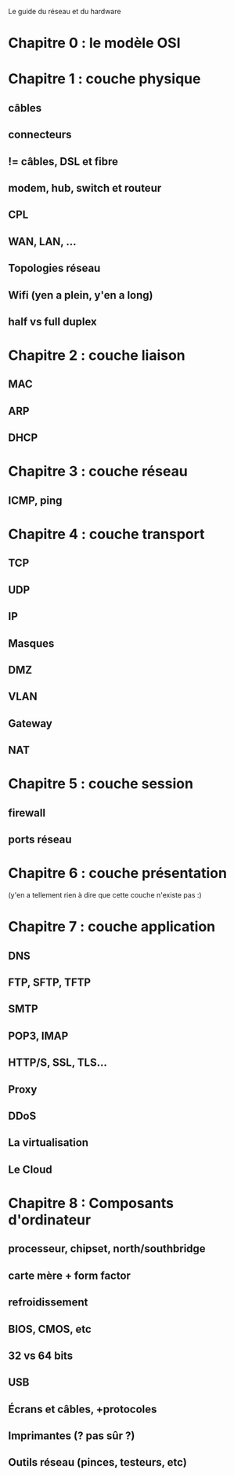 Le guide du réseau et du hardware

# Chapitre 0 : le modèle OSI

# Chapitre 1 : couche physique

## câbles

## connecteurs

## != câbles, DSL et fibre

## modem, hub, switch et routeur

## CPL

## WAN, LAN, ...

## Topologies réseau

## Wifi (yen a plein, y'en a long)

## half vs full duplex

# Chapitre 2 : couche liaison

## MAC

## ARP

## DHCP

# Chapitre 3 : couche réseau

## ICMP, ping

# Chapitre 4 : couche transport

## TCP

## UDP

## IP

## Masques

## DMZ

## VLAN

## Gateway

## NAT

# Chapitre 5 : couche session

## firewall

## ports réseau

# Chapitre 6 : couche présentation

(y'en a tellement rien à dire que cette couche n'existe pas :)

# Chapitre 7 : couche application

## DNS

## FTP, SFTP, TFTP

## SMTP

## POP3, IMAP

## HTTP/S, SSL, TLS...

## Proxy

## DDoS

## La virtualisation

## Le Cloud

# Chapitre 8 : Composants d'ordinateur

## processeur, chipset, north/southbridge

## carte mère + form factor

## refroidissement

## BIOS, CMOS, etc

## 32 vs 64 bits

## USB

## Écrans et câbles, +protocoles

## Imprimantes (? pas sûr ?)

## Outils réseau (pinces, testeurs, etc)

